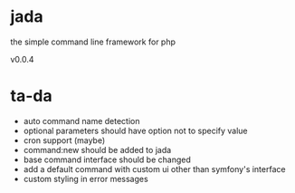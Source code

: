 jada
====

the simple command line framework for php

v0.0.4

ta-da
=====
- auto command name detection
- optional parameters should have option not to specify value
- cron support (maybe)
- command:new should be added to jada
- base command interface should be changed
- add a default command with custom ui other than symfony's interface
- custom styling in error messages
